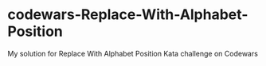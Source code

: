 # codewars-Replace-With-Alphabet-Position
My solution for Replace With Alphabet Position Kata challenge on Codewars
